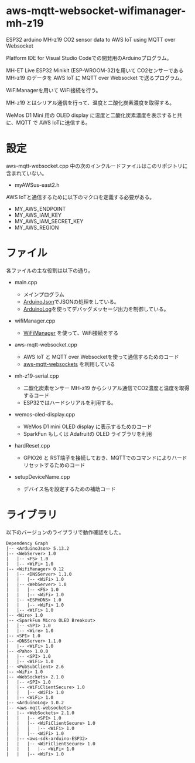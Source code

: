 # aws-mqtt-websocket-wifimanager-mh-z19
ESP32 arduino MH-z19 CO2 sensor data to AWS IoT using MQTT over Websocket

Platform IDE for Visual Studio Codeでの開発用のArduinoプログラム。

MH-ET Live ESP32 Minikit (ESP-WROOM-32)を用いて CO2センサーである MH-z19 のデータを AWS IoT に MQTT over Websocket で送るプログラム。

WiFiManagerを用いて WiFi接続を行う。

MH-z19 とはシリアル通信を行って、温度と二酸化炭素濃度を取得する。

WeMos D1 Mini 用の OLED display に温度と二酸化炭素濃度を表示すると共に、MQTT で AWS IoTに送信する。

# 設定
aws-mqtt-websocket.cpp 中の次のインクルードファイルはこのリポジトリに含まれていない。
* myAWSus-east2.h

AWS IoTと通信するために以下のマクロを定義する必要がある。

* MY_AWS_ENDPOINT
* MY_AWS_IAM_KEY
* MY_AWS_IAM_SECRET_KEY
* MY_AWS_REGION

# ファイル
各ファイルの主な役割は以下の通り。

* main.cpp
    * メインプログラム
    * [ArduinoJson](https://github.com/bblanchon/ArduinoJson)でJSONの処理をしている。
    * [ArduinoLog](https://github.com/thijse/Arduino-Log/)を使ってデバッグメッセージ出力を制御している。

* wifiManager.cpp
    * [WiFiManager](https://github.com/tzapu/WiFiManager) を使って、WiFi接続をする

* aws-mqtt-websocket.cpp
    * AWS IoT と MQTT over Websocketを使って通信するためのコード
    * [aws-mqtt-websockets](https://github.com/odelot/aws-mqtt-websockets) を利用している

* mh-z19-serial.cpp
    * 二酸化炭素センサー MH-z19 からシリアル通信でCO2濃度と温度を取得するコード
    * ESP32ではハードシリアルを利用する。

* wemos-oled-display.cpp
    * WeMos D1 mini OLED display に表示するためのコード
    * SparkFun もしくは Adafruitの OLED ライブラリを利用

* hardReset.cpp
    * GPIO26 と RST端子を接続しておき、MQTTでのコマンドによりハードリセットするためのコード

* setupDeviceName.cpp
    * デバイス名を設定するための補助コード


# ライブラリ

以下のバージョンのライブラリで動作確認をした。


```
Dependency Graph
|-- <ArduinoJson> 5.13.2
|-- <WebServer> 1.0
|   |-- <FS> 1.0
|   |-- <WiFi> 1.0
|-- <WifiManager> 0.12
|   |-- <DNSServer> 1.1.0
|   |   |-- <WiFi> 1.0
|   |-- <WebServer> 1.0
|   |   |-- <FS> 1.0
|   |   |-- <WiFi> 1.0
|   |-- <ESPmDNS> 1.0
|   |   |-- <WiFi> 1.0
|   |-- <WiFi> 1.0
|-- <Wire> 1.0
|-- <SparkFun Micro OLED Breakout>
|   |-- <SPI> 1.0
|   |-- <Wire> 1.0
|-- <SPI> 1.0
|-- <DNSServer> 1.1.0
|   |-- <WiFi> 1.0
|-- <Paho> 1.0.0
|   |-- <SPI> 1.0
|   |-- <WiFi> 1.0
|-- <PubSubClient> 2.6
|-- <WiFi> 1.0
|-- <WebSockets> 2.1.0
|   |-- <SPI> 1.0
|   |-- <WiFiClientSecure> 1.0
|   |   |-- <WiFi> 1.0
|   |-- <WiFi> 1.0
|-- <ArduinoLog> 1.0.2
|-- <aws-mqtt-websockets>
|   |-- <WebSockets> 2.1.0
|   |   |-- <SPI> 1.0
|   |   |-- <WiFiClientSecure> 1.0
|   |   |   |-- <WiFi> 1.0
|   |   |-- <WiFi> 1.0
|   |-- <aws-sdk-arduino-ESP32>
|   |   |-- <WiFiClientSecure> 1.0
|   |   |   |-- <WiFi> 1.0
|   |   |-- <WiFi> 1.0
```
